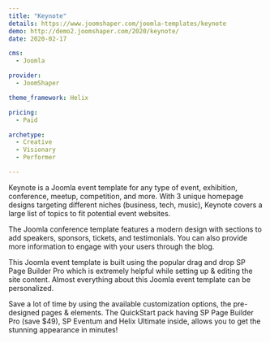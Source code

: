```yaml
---
title: "Keynote"
details: https://www.joomshaper.com/joomla-templates/keynote
demo: http://demo2.joomshaper.com/2020/keynote/
date: 2020-02-17

cms: 
  - Joomla

provider:
  - JoomShaper

theme_framework: Helix

pricing:
  - Paid

archetype:
  - Creative
  - Visionary
  - Performer

---
```


Keynote is a Joomla event template for any type of event, exhibition, conference, meetup, competition, and more. With 3 unique homepage designs targeting different niches (business, tech, music), Keynote covers a large list of topics to fit potential event websites.

The Joomla conference template features a modern design with sections to add speakers, sponsors, tickets, and testimonials. You can also provide more information to engage with your users through the blog.

This Joomla event template is built using the popular drag and drop SP Page Builder Pro which is extremely helpful while setting up & editing the site content. Almost everything about this Joomla event template can be personalized.

Save a lot of time by using the available customization options, the pre-designed pages & elements. The QuickStart pack having SP Page Builder Pro (save $49), SP Eventum and Helix Ultimate inside, allows you to get the stunning appearance in minutes!



